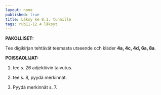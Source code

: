 ```yaml
---
layout: none
published: true
title: Läksy ke 8.1. tunnille
tags: rub11-12.4 läksyt
---
```

**PAKOLLISET:**

Tee digikirjan tehtävät teemasta utseende och kläder **4a, 4c, 4d, 6a, 8a**.

**POISSAOLIJAT:**

1. tee s. 26 adjektiivin taivutus.

2. tee s. 8, pyydä merkinnät.

3. Pyydä merkinnät s. 7.